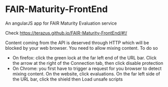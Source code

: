 # FAIR-Maturity-FrontEnd
An angularJS app for FAIR Maturity Evaluation service

Check https://terazus.github.io/FAIR-Maturity-FrontEnd/#!/

Content coming from the API is deserved through HTTP which will be blocked by your web browser. You need to allow mixing content.
To do so
- On firefox: click the green lock at the far left end of the URL bar. Click the arrow at the right of the Connection tab, then click disable protection
- On Chrome: you first have to trigger a request for you browser to detect mixing content. On the website, click evaluations. On the far left side of the URL bar, click the shield then Load unsafe scripts
